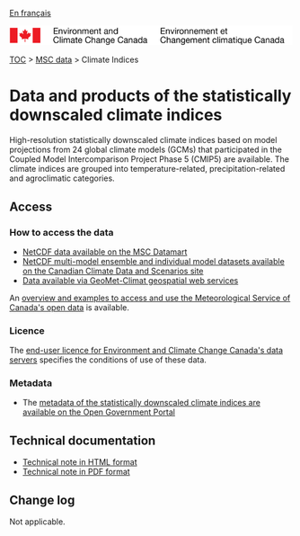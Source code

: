[En français](readme_climateindices_fr.md)

![ECCC logo](../../img_eccc-logo.png)

[TOC](../../readme_en.md) > [MSC data](../readme_en.md) > Climate Indices

# Data and products of the statistically downscaled climate indices

High-resolution statistically downscaled climate indices based on model projections from 24 global climate models (GCMs) that participated in the Coupled Model Intercomparison Project Phase 5 (CMIP5) are available. The climate indices are grouped into temperature-related, precipitation-related and agroclimatic categories.

## Access

### How to access the data

* [NetCDF data available on the MSC Datamart](readme_climateindices-datamart_en.md)
* [NetCDF multi-model ensemble and individual model datasets available on the Canadian Climate Data and Scenarios site](http://climate-scenarios.canada.ca/?page=downscaled-indices-data)
* [Data available via GeoMet-Climat geospatial web services](../../msc-geomet/readme_en.md)

An [overview and examples to access and use the Meteorological Service of Canada's open data](../../usage/readme_en.md) is available.

### Licence

The [end-user licence for Environment and Climate Change Canada's data servers](../../licence/readme_en.md) specifies the conditions of use of these data.

### Metadata

* The [metadata of the statistically downscaled climate indices are available on the Open Government Portal](https://open.canada.ca/data/en/dataset/0a896af8-f2be-4cf5-a745-2e1792db04a1)

## Technical documentation

* [Technical note in HTML format](http://climate-scenarios.canada.ca/index.php?page=downscaled-indices-notes)
* [Technical note in PDF format](https://collaboration.cmc.ec.gc.ca/cmc/cmos/public_doc/msc-data/climate_indices/INDICES_Technical_Documentation_en.pdf)

## Change log

Not applicable.